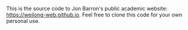 This is the source code to Jon Barron's public academic website: https://weilong-web.github.io. Feel free to clone this code for your own personal use.
